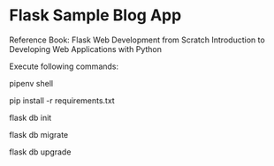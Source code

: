 # Flask Sample Blog App 
 Reference Book: Flask Web Development from Scratch Introduction to Developing Web Applications with Python
 
 Execute following commands:
 
 pipenv shell
 
 pip install -r requirements.txt
 
 flask db init
 
 flask db migrate
 
 flask db upgrade
